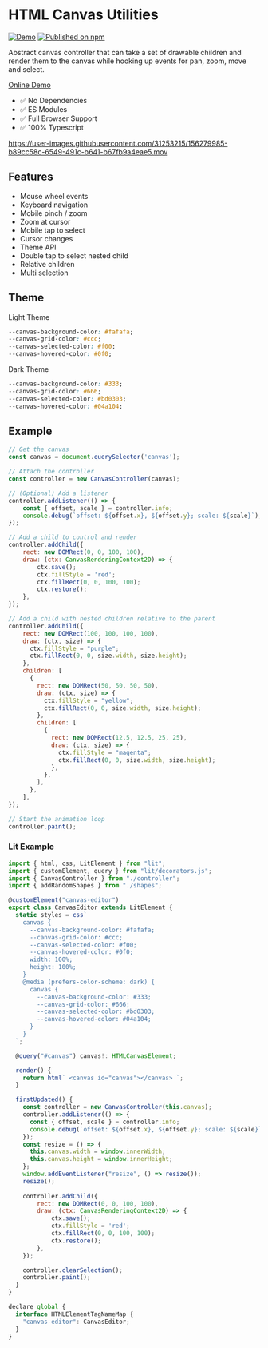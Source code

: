# HTML Canvas Utilities

[![Demo](https://github.com/rodydavis/html-canvas-utilities/actions/workflows/ci.yml/badge.svg)](https://github.com/rodydavis/html-canvas-utilities/actions/workflows/ci.yml)
[![Published on npm](https://img.shields.io/npm/v/html-canvas-utilities.svg)](https://www.npmjs.com/package/html-canvas-utilities)

Abstract canvas controller that can take a set of drawable children and render them to the canvas while hooking up events for pan, zoom, move and select.

[Online Demo](https://rodydavis.github.io/html-canvas-utilities/)

- ✅ No Dependencies
- ✅ ES Modules
- ✅ Full Browser Support
- ✅ 100% Typescript

https://user-images.githubusercontent.com/31253215/156279985-b89cc58c-6549-491c-b641-b67fb9a4eae5.mov

## Features

- Mouse wheel events
- Keyboard navigation
- Mobile pinch / zoom
- Zoom at cursor
- Mobile tap to select
- Cursor changes
- Theme API
- Double tap to select nested child
- Relative children
- Multi selection

## Theme

Light Theme

```css
--canvas-background-color: #fafafa;
--canvas-grid-color: #ccc;
--canvas-selected-color: #f00;
--canvas-hovered-color: #0f0;
```

Dark Theme

```css
--canvas-background-color: #333;
--canvas-grid-color: #666;
--canvas-selected-color: #bd0303;
--canvas-hovered-color: #04a104;
```

## Example

```js
// Get the canvas
const canvas = document.querySelector('canvas');

// Attach the controller
const controller = new CanvasController(canvas);

// (Optional) Add a listener
controller.addListener(() => {
    const { offset, scale } = controller.info;
    console.debug(`offset: ${offset.x}, ${offset.y}; scale: ${scale}`);
});

// Add a child to control and render
controller.addChild({
    rect: new DOMRect(0, 0, 100, 100),
    draw: (ctx: CanvasRenderingContext2D) => {
        ctx.save();
        ctx.fillStyle = 'red';
        ctx.fillRect(0, 0, 100, 100);
        ctx.restore();
    },
});

// Add a child with nested children relative to the parent
controller.addChild({
    rect: new DOMRect(100, 100, 100, 100),
    draw: (ctx, size) => {
      ctx.fillStyle = "purple";
      ctx.fillRect(0, 0, size.width, size.height);
    },
    children: [
      {
        rect: new DOMRect(50, 50, 50, 50),
        draw: (ctx, size) => {
          ctx.fillStyle = "yellow";
          ctx.fillRect(0, 0, size.width, size.height);
        },
        children: [
          {
            rect: new DOMRect(12.5, 12.5, 25, 25),
            draw: (ctx, size) => {
              ctx.fillStyle = "magenta";
              ctx.fillRect(0, 0, size.width, size.height);
            },
          },
        ],
      },
    ],
});

// Start the animation loop
controller.paint();
```

### Lit Example

```js
import { html, css, LitElement } from "lit";
import { customElement, query } from "lit/decorators.js";
import { CanvasController } from "./controller";
import { addRandomShapes } from "./shapes";

@customElement("canvas-editor")
export class CanvasEditor extends LitElement {
  static styles = css`
    canvas {
      --canvas-background-color: #fafafa;
      --canvas-grid-color: #ccc;
      --canvas-selected-color: #f00;
      --canvas-hovered-color: #0f0;
      width: 100%;
      height: 100%;
    }
    @media (prefers-color-scheme: dark) {
      canvas {
        --canvas-background-color: #333;
        --canvas-grid-color: #666;
        --canvas-selected-color: #bd0303;
        --canvas-hovered-color: #04a104;
      }
    }
  `;

  @query("#canvas") canvas!: HTMLCanvasElement;

  render() {
    return html` <canvas id="canvas"></canvas> `;
  }

  firstUpdated() {
    const controller = new CanvasController(this.canvas);
    controller.addListener(() => {
      const { offset, scale } = controller.info;
      console.debug(`offset: ${offset.x}, ${offset.y}; scale: ${scale}`);
    });
    const resize = () => {
      this.canvas.width = window.innerWidth;
      this.canvas.height = window.innerHeight;
    };
    window.addEventListener("resize", () => resize());
    resize();
    
    controller.addChild({
        rect: new DOMRect(0, 0, 100, 100),
        draw: (ctx: CanvasRenderingContext2D) => {
            ctx.save();
            ctx.fillStyle = 'red';
            ctx.fillRect(0, 0, 100, 100);
            ctx.restore();
        },
    });

    controller.clearSelection();
    controller.paint();
  }
}

declare global {
  interface HTMLElementTagNameMap {
    "canvas-editor": CanvasEditor;
  }
}

```
